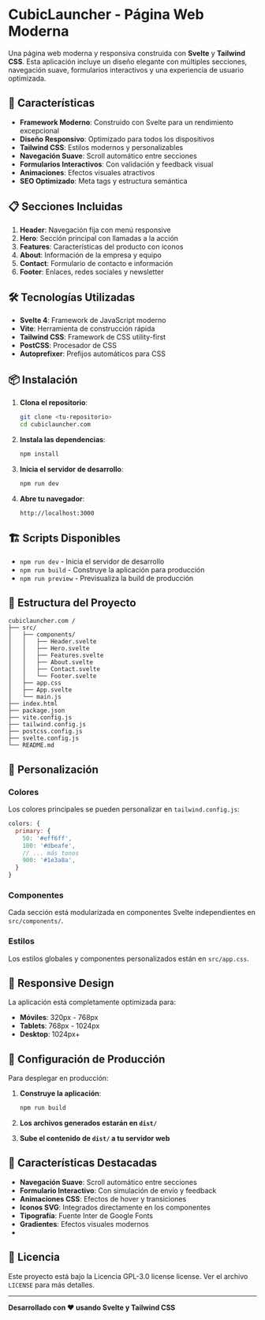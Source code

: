 # CubicLauncher - Página Web Moderna

Una página web moderna y responsiva construida con **Svelte** y **Tailwind CSS**. Esta aplicación incluye un diseño elegante con múltiples secciones, navegación suave, formularios interactivos y una experiencia de usuario optimizada.

## 🚀 Características

- **Framework Moderno**: Construido con Svelte para un rendimiento excepcional
- **Diseño Responsivo**: Optimizado para todos los dispositivos
- **Tailwind CSS**: Estilos modernos y personalizables
- **Navegación Suave**: Scroll automático entre secciones
- **Formularios Interactivos**: Con validación y feedback visual
- **Animaciones**: Efectos visuales atractivos
- **SEO Optimizado**: Meta tags y estructura semántica

## 📋 Secciones Incluidas

1. **Header**: Navegación fija con menú responsive
2. **Hero**: Sección principal con llamadas a la acción
3. **Features**: Características del producto con iconos
4. **About**: Información de la empresa y equipo
5. **Contact**: Formulario de contacto e información
6. **Footer**: Enlaces, redes sociales y newsletter

## 🛠️ Tecnologías Utilizadas

- **Svelte 4**: Framework de JavaScript moderno
- **Vite**: Herramienta de construcción rápida
- **Tailwind CSS**: Framework de CSS utility-first
- **PostCSS**: Procesador de CSS
- **Autoprefixer**: Prefijos automáticos para CSS

## 📦 Instalación

1. **Clona el repositorio**:
   ```bash
   git clone <tu-repositorio>
   cd cubiclauncher.com
   ```

2. **Instala las dependencias**:
   ```bash
   npm install
   ```

3. **Inicia el servidor de desarrollo**:
   ```bash
   npm run dev
   ```

4. **Abre tu navegador**:
   ```
   http://localhost:3000
   ```

## 🏗️ Scripts Disponibles

- `npm run dev` - Inicia el servidor de desarrollo
- `npm run build` - Construye la aplicación para producción
- `npm run preview` - Previsualiza la build de producción

## 📁 Estructura del Proyecto

```
cubiclauncher.com /
├── src/
│   ├── components/
│   │   ├── Header.svelte
│   │   ├── Hero.svelte
│   │   ├── Features.svelte
│   │   ├── About.svelte
│   │   ├── Contact.svelte
│   │   └── Footer.svelte
│   ├── app.css
│   ├── App.svelte
│   └── main.js
├── index.html
├── package.json
├── vite.config.js
├── tailwind.config.js
├── postcss.config.js
├── svelte.config.js
└── README.md
```

## 🎨 Personalización

### Colores
Los colores principales se pueden personalizar en `tailwind.config.js`:

```javascript
colors: {
  primary: {
    50: '#eff6ff',
    100: '#dbeafe',
    // ... más tonos
    900: '#1e3a8a',
  }
}
```

### Componentes
Cada sección está modularizada en componentes Svelte independientes en `src/components/`.

### Estilos
Los estilos globales y componentes personalizados están en `src/app.css`.

## 📱 Responsive Design

La aplicación está completamente optimizada para:
- **Móviles**: 320px - 768px
- **Tablets**: 768px - 1024px
- **Desktop**: 1024px+

## 🔧 Configuración de Producción

Para desplegar en producción:

1. **Construye la aplicación**:
   ```bash
   npm run build
   ```

2. **Los archivos generados estarán en `dist/`**

3. **Sube el contenido de `dist/` a tu servidor web**

## 🌟 Características Destacadas

- **Navegación Suave**: Scroll automático entre secciones
- **Formulario Interactivo**: Con simulación de envío y feedback
- **Animaciones CSS**: Efectos de hover y transiciones
- **Iconos SVG**: Integrados directamente en los componentes
- **Tipografía**: Fuente Inter de Google Fonts
- **Gradientes**: Efectos visuales modernos
- 
## 📄 Licencia

Este proyecto está bajo la Licencia GPL-3.0 license license. Ver el archivo `LICENSE` para más detalles.

---

**Desarrollado con ❤️ usando Svelte y Tailwind CSS** 
